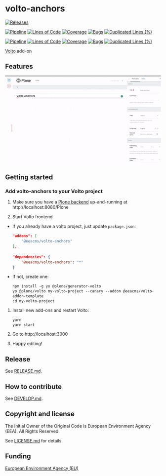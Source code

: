# volto-anchors

[![Releases](https://img.shields.io/github/v/release/eea/volto-anchors)](https://github.com/eea/volto-anchors/releases)

[![Pipeline](https://ci.eionet.europa.eu/buildStatus/icon?job=volto-addons%2Fvolto-anchors%2Fmaster&subject=master)](https://ci.eionet.europa.eu/view/Github/job/volto-addons/job/volto-anchors/job/master/display/redirect)
[![Lines of Code](https://sonarqube.eea.europa.eu/api/project_badges/measure?project=volto-anchors-master&metric=ncloc)](https://sonarqube.eea.europa.eu/dashboard?id=volto-anchors-master)
[![Coverage](https://sonarqube.eea.europa.eu/api/project_badges/measure?project=volto-anchors-master&metric=coverage)](https://sonarqube.eea.europa.eu/dashboard?id=volto-anchors-master)
[![Bugs](https://sonarqube.eea.europa.eu/api/project_badges/measure?project=volto-anchors-master&metric=bugs)](https://sonarqube.eea.europa.eu/dashboard?id=volto-anchors-master)
[![Duplicated Lines (%)](https://sonarqube.eea.europa.eu/api/project_badges/measure?project=volto-anchors-master&metric=duplicated_lines_density)](https://sonarqube.eea.europa.eu/dashboard?id=volto-anchors-master)

[![Pipeline](https://ci.eionet.europa.eu/buildStatus/icon?job=volto-addons%2Fvolto-anchors%2Fdevelop&subject=develop)](https://ci.eionet.europa.eu/view/Github/job/volto-addons/job/volto-anchors/job/develop/display/redirect)
[![Lines of Code](https://sonarqube.eea.europa.eu/api/project_badges/measure?project=volto-anchors-develop&metric=ncloc)](https://sonarqube.eea.europa.eu/dashboard?id=volto-anchors-develop)
[![Coverage](https://sonarqube.eea.europa.eu/api/project_badges/measure?project=volto-anchors-develop&metric=coverage)](https://sonarqube.eea.europa.eu/dashboard?id=volto-anchors-develop)
[![Bugs](https://sonarqube.eea.europa.eu/api/project_badges/measure?project=volto-anchors-develop&metric=bugs)](https://sonarqube.eea.europa.eu/dashboard?id=volto-anchors-develop)
[![Duplicated Lines (%)](https://sonarqube.eea.europa.eu/api/project_badges/measure?project=volto-anchors-develop&metric=duplicated_lines_density)](https://sonarqube.eea.europa.eu/dashboard?id=volto-anchors-develop)

[Volto](https://github.com/plone/volto) add-on

## Features

![Volto Block Anchors](https://github.com/eea/volto-anchors/raw/docs/docs/volto-anchors.gif)

## Getting started

### Add volto-anchors to your Volto project

1. Make sure you have a [Plone backend](https://plone.org/download) up-and-running at http://localhost:8080/Plone

1. Start Volto frontend

- If you already have a volto project, just update `package.json`:

  ```JSON
  "addons": [
      "@eeacms/volto-anchors"
  ],

  "dependencies": {
      "@eeacms/volto-anchors": "*"
  }
  ```

- If not, create one:

  ```
  npm install -g yo @plone/generator-volto
  yo @plone/volto my-volto-project --canary --addon @eeacms/volto-addon-template
  cd my-volto-project
  ```

1. Install new add-ons and restart Volto:

   ```
   yarn
   yarn start
   ```

1. Go to http://localhost:3000

1. Happy editing!

## Release

See [RELEASE.md](https://github.com/eea/volto-anchors/blob/master/RELEASE.md).

## How to contribute

See [DEVELOP.md](https://github.com/eea/volto-anchors/blob/master/DEVELOP.md).

## Copyright and license

The Initial Owner of the Original Code is European Environment Agency (EEA).
All Rights Reserved.

See [LICENSE.md](https://github.com/eea/volto-anchors/blob/master/LICENSE.md) for details.

## Funding

[European Environment Agency (EU)](http://eea.europa.eu)
